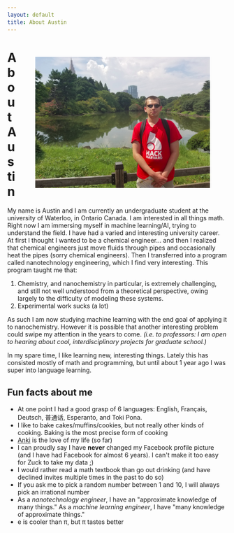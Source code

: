 ```yaml
---
layout: default
title: About Austin
---
```

<img src="/files/about_me_img1.png" alt="pic of me" 
style="float:right;width:400px;margin:40px">
# About Austin

My name is Austin and I am currently an undergraduate
student at the university of Waterloo, in Ontario Canada. 
I am interested in all things math. Right now I am immersing 
myself in machine learning/AI, trying to understand the field. 
I have had a varied and interesting university career. 
At first I thought I wanted to be a chemical engineer... and 
then I realized that chemical engineers just move fluids 
through pipes and occasionally heat the pipes (sorry chemical engineers). 
Then I transferred into a program called nanotechnology 
engineering, which I find very interesting. This program taught me that:  

1. Chemistry, and nanochemistry in particular, is extremely challenging, and still not well understood from a theoretical perspective, owing largely to the difficulty of modeling these systems.  
2. Experimental work sucks (a lot)  

As such I am now studying machine learning with the end 
goal of applying it to nanochemistry. However it is possible 
that another interesting problem could swipe my attention 
in the years to come. _(i.e. to professors: I 
am open to hearing about cool, interdisciplinary projects 
for graduate school.)_

In my spare time, I like learning new, interesting things. 
Lately this has consisted mostly of math and programming, 
but until about 1 year ago I was super into language learning. 

## Fun facts about me
- At one point I had a good grasp of 6 languages: English, Français, Deutsch, 普通话, Esperanto, and Toki Pona.
- I like to bake cakes/muffins/cookies, but not really other kinds of cooking. Baking is the most precise form of cooking
- [Anki]("https://apps.ankiweb.net/") is the love of my life (so far)
- I can proudly say I have <b>never</b> changed my Facebook profile picture (and I have had Facebook for almost 6 years). I can't make it too easy for  Zuck to take my data ;)
- I would rather read a math textbook than go out drinking (and have declined invites multiple times in the past to do so)
- If you ask me to pick a random number between 1 and 10, I will always pick an irrational number
- As a _nanotechnology engineer_, I have an "approximate knowledge of many things." As a _machine learning engineer_, I have "many knowledge of approximate things."
- e is cooler than π, but π tastes better

